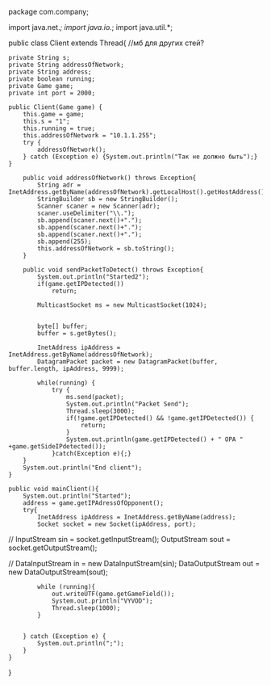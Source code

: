 package com.company;

import java.net.*;
import java.io.*;
import java.util.*;

public class Client extends Thread{                                                                                     //мб для других стей?

    private String s;
    private String addressOfNetwork;
    private String address;
    private boolean running;
    private Game game;
    private int port = 2000;

    public Client(Game game) {
        this.game = game;
        this.s = "1";
        this.running = true;
        this.addressOfNetwork = "10.1.1.255";
        try {
            addressOfNetwork();
        } catch (Exception e) {System.out.println("Так не должно быть");}
    }

        public void addressOfNetwork() throws Exception{
            String adr = InetAddress.getByName(addressOfNetwork).getLocalHost().getHostAddress();
            StringBuilder sb = new StringBuilder();
            Scanner scaner = new Scanner(adr);
            scaner.useDelimiter("\\.");
            sb.append(scaner.next()+".");
            sb.append(scaner.next()+".");
            sb.append(scaner.next()+".");
            sb.append(255);
            this.addressOfNetwork = sb.toString();
        }

        public void sendPacketToDetect() throws Exception{
            System.out.println("Started2");
            if(game.getIPDetected())
                return;

            MulticastSocket ms = new MulticastSocket(1024);


            byte[] buffer;
            buffer = s.getBytes();

            InetAddress ipAddress = InetAddress.getByName(addressOfNetwork);
            DatagramPacket packet = new DatagramPacket(buffer, buffer.length, ipAddress, 9999);

            while(running) {
                try {
                    ms.send(packet);
                    System.out.println("Packet Send");
                    Thread.sleep(3000);
                    if(!game.getIPDetected() && !game.getIPDetected()) {
                        return;
                    }
                    System.out.println(game.getIPDetected() + " OPA " +game.getSideIPdetected());
                }catch(Exception e){;}
        }
        System.out.println("End client");
    }

    public void mainClient(){
        System.out.println("Started");
        address = game.getIPAdressOfOpponent();
        try{
            InetAddress ipAddress = InetAddress.getByName(address);
            Socket socket = new Socket(ipAddress, port);
//            InputStream sin = socket.getInputStream();
            OutputStream sout = socket.getOutputStream();

//            DataInputStream in = new DataInputStream(sin);
            DataOutputStream out = new DataOutputStream(sout);

            while (running){
                out.writeUTF(game.getGameField());
                System.out.println("VYVOD");
                Thread.sleep(1000);
            }


        } catch (Exception e) {
            System.out.println(";");
        }
    }

}
